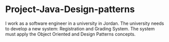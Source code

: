 # Project-Java-Design-patterns
I work as a software engineer in a university in Jordan. The university needs to develop a new  system: Registration and Grading System. The system must apply the Object Oriented and Design  Patterns concepts.
